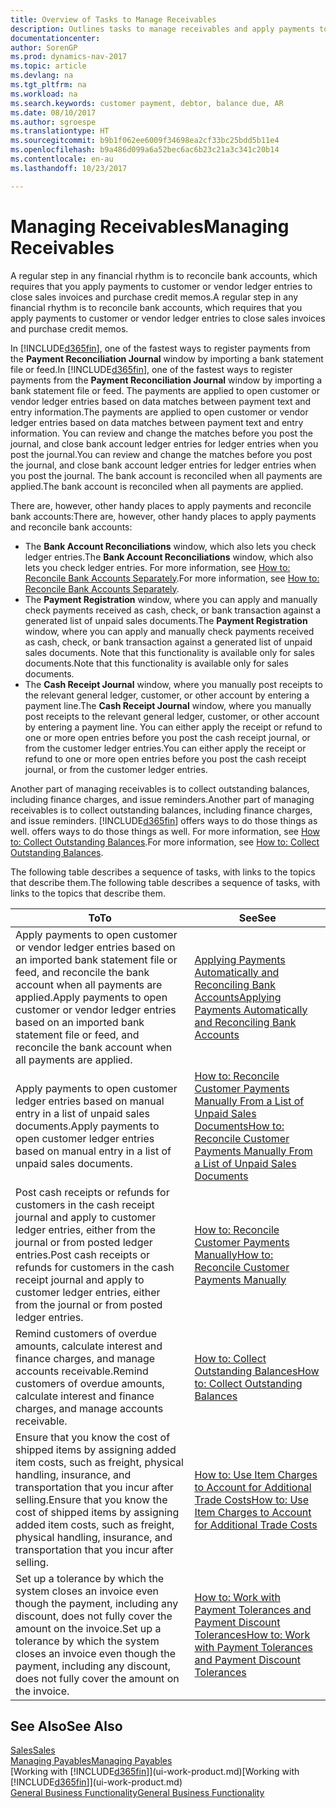 ```yaml
---
title: Overview of Tasks to Manage Receivables
description: Outlines tasks to manage receivables and apply payments to customer or vendor ledger entries.
documentationcenter: 
author: SorenGP
ms.prod: dynamics-nav-2017
ms.topic: article
ms.devlang: na
ms.tgt_pltfrm: na
ms.workload: na
ms.search.keywords: customer payment, debtor, balance due, AR
ms.date: 08/10/2017
ms.author: sgroespe
ms.translationtype: HT
ms.sourcegitcommit: b9b1f062ee6009f34698ea2cf33bc25bdd5b11e4
ms.openlocfilehash: b9a486d099a6a52bec6ac6b23c21a3c341c20b14
ms.contentlocale: en-au
ms.lasthandoff: 10/23/2017

---
```

# <a name="managing-receivables"></a><span data-ttu-id="934b5-103">Managing Receivables</span><span class="sxs-lookup"><span data-stu-id="934b5-103">Managing Receivables</span></span>
<span data-ttu-id="934b5-104">A regular step in any financial rhythm is to reconcile bank accounts, which requires that you apply payments to customer or vendor ledger entries to close sales invoices and purchase credit memos.</span><span class="sxs-lookup"><span data-stu-id="934b5-104">A regular step in any financial rhythm is to reconcile bank accounts, which requires that you apply payments to customer or vendor ledger entries to close sales invoices and purchase credit memos.</span></span>  

<span data-ttu-id="934b5-105">In [!INCLUDE[d365fin](includes/d365fin_md.md)], one of the fastest ways to register payments from the **Payment Reconciliation Journal** window by importing a bank statement file or feed.</span><span class="sxs-lookup"><span data-stu-id="934b5-105">In [!INCLUDE[d365fin](includes/d365fin_md.md)], one of the fastest ways to register payments from the **Payment Reconciliation Journal** window by importing a bank statement file or feed.</span></span> <span data-ttu-id="934b5-106">The payments are applied to open customer or vendor ledger entries based on data matches between payment text and entry information.</span><span class="sxs-lookup"><span data-stu-id="934b5-106">The payments are applied to open customer or vendor ledger entries based on data matches between payment text and entry information.</span></span> <span data-ttu-id="934b5-107">You can review and change the matches before you post the journal, and close bank account ledger entries for ledger entries when you post the journal.</span><span class="sxs-lookup"><span data-stu-id="934b5-107">You can review and change the matches before you post the journal, and close bank account ledger entries for ledger entries when you post the journal.</span></span> <span data-ttu-id="934b5-108">The bank account is reconciled when all payments are applied.</span><span class="sxs-lookup"><span data-stu-id="934b5-108">The bank account is reconciled when all payments are applied.</span></span>

<span data-ttu-id="934b5-109">There are, however, other handy places to apply payments and reconcile bank accounts:</span><span class="sxs-lookup"><span data-stu-id="934b5-109">There are, however, other handy places to apply payments and reconcile bank accounts:</span></span>  

* <span data-ttu-id="934b5-110">The **Bank Account Reconciliations** window, which also lets you check ledger entries.</span><span class="sxs-lookup"><span data-stu-id="934b5-110">The **Bank Account Reconciliations** window, which also lets you check ledger entries.</span></span> <span data-ttu-id="934b5-111">For more information, see [How to: Reconcile Bank Accounts Separately](bank-how-reconcile-bank-accounts-separately.md).</span><span class="sxs-lookup"><span data-stu-id="934b5-111">For more information, see [How to: Reconcile Bank Accounts Separately](bank-how-reconcile-bank-accounts-separately.md).</span></span>  
* <span data-ttu-id="934b5-112">The **Payment Registration** window, where you can apply and manually check payments received as cash, check, or bank transaction against a generated list of unpaid sales documents.</span><span class="sxs-lookup"><span data-stu-id="934b5-112">The **Payment Registration** window, where you can apply and manually check payments received as cash, check, or bank transaction against a generated list of unpaid sales documents.</span></span> <span data-ttu-id="934b5-113">Note that this functionality is available only for sales documents.</span><span class="sxs-lookup"><span data-stu-id="934b5-113">Note that this functionality is available only for sales documents.</span></span>  
* <span data-ttu-id="934b5-114">The **Cash Receipt Journal** window, where you manually post receipts to the relevant general ledger, customer, or other account by entering a payment line.</span><span class="sxs-lookup"><span data-stu-id="934b5-114">The **Cash Receipt Journal** window, where you manually post receipts to the relevant general ledger, customer, or other account by entering a payment line.</span></span> <span data-ttu-id="934b5-115">You can either apply the receipt or refund to one or more open entries before you post the cash receipt journal, or from the customer ledger entries.</span><span class="sxs-lookup"><span data-stu-id="934b5-115">You can either apply the receipt or refund to one or more open entries before you post the cash receipt journal, or from the customer ledger entries.</span></span>  

<span data-ttu-id="934b5-116">Another part of managing receivables is to collect outstanding balances, including finance charges, and issue reminders.</span><span class="sxs-lookup"><span data-stu-id="934b5-116">Another part of managing receivables is to collect outstanding balances, including finance charges, and issue reminders.</span></span> [!INCLUDE[d365fin](includes/d365fin_md.md)]<span data-ttu-id="934b5-117"> offers ways to do those things as well.</span><span class="sxs-lookup"><span data-stu-id="934b5-117"> offers ways to do those things as well.</span></span> <span data-ttu-id="934b5-118">For more information, see [How to: Collect Outstanding Balances](receivables-collect-outstanding-balances.md).</span><span class="sxs-lookup"><span data-stu-id="934b5-118">For more information, see [How to: Collect Outstanding Balances](receivables-collect-outstanding-balances.md).</span></span>  

<span data-ttu-id="934b5-119">The following table describes a sequence of tasks, with links to the topics that describe them.</span><span class="sxs-lookup"><span data-stu-id="934b5-119">The following table describes a sequence of tasks, with links to the topics that describe them.</span></span>  

| <span data-ttu-id="934b5-120">To</span><span class="sxs-lookup"><span data-stu-id="934b5-120">To</span></span> | <span data-ttu-id="934b5-121">See</span><span class="sxs-lookup"><span data-stu-id="934b5-121">See</span></span> |
| --- | --- |
| <span data-ttu-id="934b5-122">Apply payments to open customer or vendor ledger entries based on an imported bank statement file or feed, and reconcile the bank account when all payments are applied.</span><span class="sxs-lookup"><span data-stu-id="934b5-122">Apply payments to open customer or vendor ledger entries based on an imported bank statement file or feed, and reconcile the bank account when all payments are applied.</span></span> |[<span data-ttu-id="934b5-123">Applying Payments Automatically and Reconciling Bank Accounts</span><span class="sxs-lookup"><span data-stu-id="934b5-123">Applying Payments Automatically and Reconciling Bank Accounts</span></span>](receivables-apply-payments-auto-reconcile-bank-accounts.md) |
| <span data-ttu-id="934b5-124">Apply payments to open customer ledger entries based on manual entry in a list of unpaid sales documents.</span><span class="sxs-lookup"><span data-stu-id="934b5-124">Apply payments to open customer ledger entries based on manual entry in a list of unpaid sales documents.</span></span> |[<span data-ttu-id="934b5-125">How to: Reconcile Customer Payments Manually From a List of Unpaid Sales Documents</span><span class="sxs-lookup"><span data-stu-id="934b5-125">How to: Reconcile Customer Payments Manually From a List of Unpaid Sales Documents</span></span>](receivables-how-reconcile-customer-payments-list-unpaid-sales-documents.md) |
| <span data-ttu-id="934b5-126">Post cash receipts or refunds for customers in the cash receipt journal and apply to customer ledger entries, either from the journal or from posted ledger entries.</span><span class="sxs-lookup"><span data-stu-id="934b5-126">Post cash receipts or refunds for customers in the cash receipt journal and apply to customer ledger entries, either from the journal or from posted ledger entries.</span></span> |[<span data-ttu-id="934b5-127">How to: Reconcile Customer Payments Manually</span><span class="sxs-lookup"><span data-stu-id="934b5-127">How to: Reconcile Customer Payments Manually</span></span>](receivables-how-apply-sales-transactions-manually.md) |
| <span data-ttu-id="934b5-128">Remind customers of overdue amounts, calculate interest and finance charges, and manage accounts receivable.</span><span class="sxs-lookup"><span data-stu-id="934b5-128">Remind customers of overdue amounts, calculate interest and finance charges, and manage accounts receivable.</span></span> |[<span data-ttu-id="934b5-129">How to: Collect Outstanding Balances</span><span class="sxs-lookup"><span data-stu-id="934b5-129">How to: Collect Outstanding Balances</span></span>](receivables-collect-outstanding-balances.md) |
|<span data-ttu-id="934b5-130">Ensure that you know the cost of shipped items by assigning added item costs, such as freight, physical handling, insurance, and transportation that you incur after selling.</span><span class="sxs-lookup"><span data-stu-id="934b5-130">Ensure that you know the cost of shipped items by assigning added item costs, such as freight, physical handling, insurance, and transportation that you incur after selling.</span></span>|[<span data-ttu-id="934b5-131">How to: Use Item Charges to Account for Additional Trade Costs</span><span class="sxs-lookup"><span data-stu-id="934b5-131">How to: Use Item Charges to Account for Additional Trade Costs</span></span>](payables-how-assign-item-charges.md)|
|<span data-ttu-id="934b5-132">Set up a tolerance by which the system closes an invoice even though the payment, including any discount, does not fully cover the amount on the invoice.</span><span class="sxs-lookup"><span data-stu-id="934b5-132">Set up a tolerance by which the system closes an invoice even though the payment, including any discount, does not fully cover the amount on the invoice.</span></span>|[<span data-ttu-id="934b5-133">How to: Work with Payment Tolerances and Payment Discount Tolerances</span><span class="sxs-lookup"><span data-stu-id="934b5-133">How to: Work with Payment Tolerances and Payment Discount Tolerances</span></span>](finance-payment-tolerance-and-payment-discount-tolerance.md)|
## <a name="see-also"></a><span data-ttu-id="934b5-134">See Also</span><span class="sxs-lookup"><span data-stu-id="934b5-134">See Also</span></span>
[<span data-ttu-id="934b5-135">Sales</span><span class="sxs-lookup"><span data-stu-id="934b5-135">Sales</span></span>](sales-manage-sales.md)  
[<span data-ttu-id="934b5-136">Managing Payables</span><span class="sxs-lookup"><span data-stu-id="934b5-136">Managing Payables</span></span>](payables-manage-payables.md)  
<span data-ttu-id="934b5-137">[Working with [!INCLUDE[d365fin](includes/d365fin_md.md)]](ui-work-product.md)</span><span class="sxs-lookup"><span data-stu-id="934b5-137">[Working with [!INCLUDE[d365fin](includes/d365fin_md.md)]](ui-work-product.md)</span></span>  
[<span data-ttu-id="934b5-138">General Business Functionality</span><span class="sxs-lookup"><span data-stu-id="934b5-138">General Business Functionality</span></span>](ui-across-business-areas.md)

